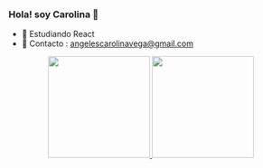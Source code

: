 ### Hola! soy Carolina 👋


- 🌱 Estudiando React 
- 💬 Contacto : angelescarolinavega@gmail.com

<div align="center">
  <a href="https://github.com/carovdev">
  <img height="180em" src="https://github-readme-stats.vercel.app/api?username=carovdev&show_icons=true&theme=dracula&include_all_commits=true&count_private=true"/>
  <img height="180em" src="https://github-readme-stats.vercel.app/api/top-langs/?username=carovdev&layout=compact&langs_count=7&theme=dracula"/>
</div>


